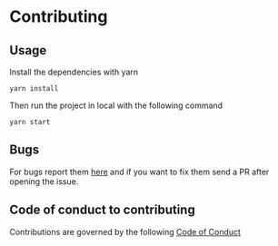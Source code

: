# Contributing

## Usage

Install the dependencies with yarn

```
yarn install
```

Then run the project in local with the following command

```
yarn start
```

## Bugs

For bugs report them [here](https://github.com/opentech-pe/opentech.pe/issues/new?assignees=jhonfitzgerald%2C+paulotijero%2C+manuelrojasc&labels=bug&template=bug_report.md&title=) and if you want to fix them send a PR after opening the issue.

## Code of conduct to contributing

Contributions are governed by the following [Code of Conduct](/CODE_OF_CONDUCT.md)

